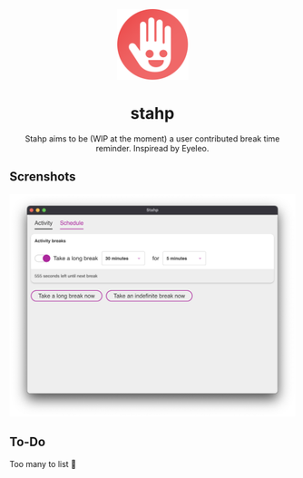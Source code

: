 <p align="center">
  <img src="docs/logo.png" width="125">
</p>

<div align="center">
  <h1>stahp</h1>
  <p>
  Stahp aims to be (WIP at the moment) a user contributed break time reminder. Inspiread by Eyeleo.
  </P>
</div>

## Screnshots

<img src="docs/app.png">

## To-Do

Too many to list 🤣
